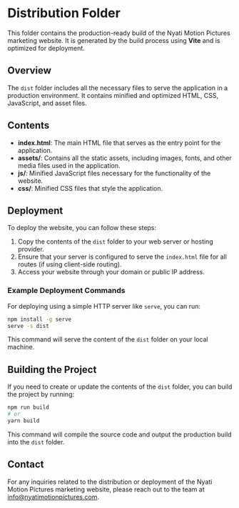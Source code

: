 # Distribution Folder

This folder contains the production-ready build of the Nyati Motion Pictures marketing website. It is generated by the build process using **Vite** and is optimized for deployment.

## Overview

The `dist` folder includes all the necessary files to serve the application in a production environment. It contains minified and optimized HTML, CSS, JavaScript, and asset files.

## Contents

- **index.html**: The main HTML file that serves as the entry point for the application.
- **assets/**: Contains all the static assets, including images, fonts, and other media files used in the application.
- **js/**: Minified JavaScript files necessary for the functionality of the website.
- **css/**: Minified CSS files that style the application.

## Deployment

To deploy the website, you can follow these steps:

1. Copy the contents of the `dist` folder to your web server or hosting provider.
2. Ensure that your server is configured to serve the `index.html` file for all routes (if using client-side routing).
3. Access your website through your domain or public IP address.

### Example Deployment Commands

For deploying using a simple HTTP server like `serve`, you can run:

```bash
npm install -g serve
serve -s dist
```

This command will serve the content of the `dist` folder on your local machine. 

## Building the Project

If you need to create or update the contents of the `dist` folder, you can build the project by running:

```bash
npm run build
# or
yarn build
```

This command will compile the source code and output the production build into the `dist` folder.

## Contact

For any inquiries related to the distribution or deployment of the Nyati Motion Pictures marketing website, please reach out to the team at [info@nyatimotionpictures.com](mailto:info@nyatimotionpictures.com).
